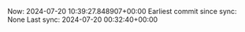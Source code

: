 Now: 2024-07-20 10:39:27.848907+00:00 Earliest commit since sync: None Last sync: 2024-07-20 00:32:40+00:00
